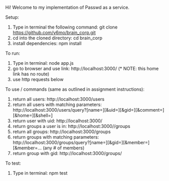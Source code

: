 Hi! Welcome to my implementation of Passwd as a service. 

Setup: 
1. Type in terminal the following command: git clone https://github.com/y6mo/brain_corp.git
2. cd into the cloned directory: cd brain_corp
3. install dependencies: npm install

To run:
1. Type in terminal: node app.js
2. go to browser and use link: http://localhost:3000/ (* NOTE: this home link has no route)
3. use http requests below

To use / commands (same as outlined in assignment instructions):
1. return all users: 
   http://localhost:3000/users 
2. return all users with matching parameters: 
   http://localhost:3000/users/query?[name=<nq>][&uid=<uid>][&gid=<gid>][&comment=<cq>][&home=<hq>][&shell=<sq>]
3. return user with uid: 
   http://localhost:3000/<uid> 
4. return groups a user is in: 
   http://localhost:3000/<uid>/groups
5. return all groups:
   http://localhost:3000/groups
6. return groups with matching parameters:
   http://localhost:3000/groups/query?[name=<nq>][&gid=<gid>][&member=<mq1>][&member=<mq2>... (any # of members)
7. return group with gid:
   http://localhost:3000/groups/<gid>
   
To test: 
1. Type in terminal: npm test
   
   


